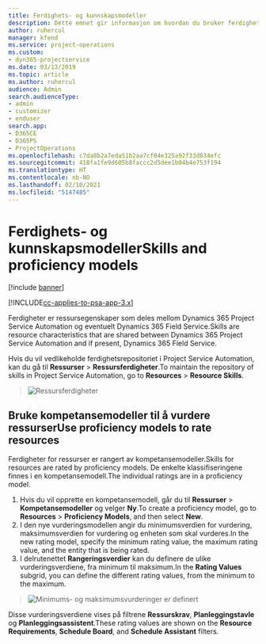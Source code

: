 ```yaml
---
title: Ferdighets- og kunnskapsmodeller
description: Dette emnet gir informasjon om hvordan du bruker ferdighets- og kunnskapsmodeller.
author: ruhercul
manager: kfend
ms.service: project-operations
ms.custom:
- dyn365-projectservice
ms.date: 03/13/2019
ms.topic: article
ms.author: ruhercul
audience: Admin
search.audienceType:
- admin
- customizer
- enduser
search.app:
- D365CE
- D365PS
- ProjectOperations
ms.openlocfilehash: c7da8b2a7eda51b2aa7cf04e325a92f33d834efc
ms.sourcegitcommit: 418fa1fe9d605b8faccc2d5dee1b04b4e753f194
ms.translationtype: HT
ms.contentlocale: nb-NO
ms.lasthandoff: 02/10/2021
ms.locfileid: "5147485"
---
```

# <a name="skills-and-proficiency-models"></a><span data-ttu-id="3b5c6-103">Ferdighets- og kunnskapsmodeller</span><span class="sxs-lookup"><span data-stu-id="3b5c6-103">Skills and proficiency models</span></span>

[!include [banner](../includes/psa-now-project-operations.md)]

[!INCLUDE[cc-applies-to-psa-app-3.x](../includes/cc-applies-to-psa-app-3x.md)]

<span data-ttu-id="3b5c6-104">Ferdigheter er ressursegenskaper som deles mellom Dynamics 365 Project Service Automation og eventuelt Dynamics 365 Field Service.</span><span class="sxs-lookup"><span data-stu-id="3b5c6-104">Skills are resource characteristics that are shared between Dynamics 365 Project Service Automation and if present, Dynamics 365 Field Service.</span></span> 

<span data-ttu-id="3b5c6-105">Hvis du vil vedlikeholde ferdighetsrepositoriet i Project Service Automation, kan du gå til **Ressurser** \> **Ressursferdigheter**.</span><span class="sxs-lookup"><span data-stu-id="3b5c6-105">To maintain the repository of skills in Project Service Automation, go to **Resources** \> **Resource Skills**.</span></span> 

> ![Ressursferdigheter](media/Resource-Management-image84.png)

## <a name="use-proficiency-models-to-rate-resources"></a><span data-ttu-id="3b5c6-107">Bruke kompetansemodeller til å vurdere ressurser</span><span class="sxs-lookup"><span data-stu-id="3b5c6-107">Use proficiency models to rate resources</span></span>

<span data-ttu-id="3b5c6-108">Ferdigheter for ressurser er rangert av kompetansemodeller.</span><span class="sxs-lookup"><span data-stu-id="3b5c6-108">Skills for resources are rated by proficiency models.</span></span> <span data-ttu-id="3b5c6-109">De enkelte klassifiseringene finnes i en kompetansemodell.</span><span class="sxs-lookup"><span data-stu-id="3b5c6-109">The individual ratings are in a proficiency model.</span></span> 

1. <span data-ttu-id="3b5c6-110">Hvis du vil opprette en kompetansemodell, går du til **Ressurser** \> **Kompetansemodeller** og velger **Ny**.</span><span class="sxs-lookup"><span data-stu-id="3b5c6-110">To create a proficiency model, go to **Resources** \> **Proficiency Models**, and then select **New**.</span></span>
2. <span data-ttu-id="3b5c6-111">I den nye vurderingsmodellen angir du minimumsverdien for vurdering, maksimumsverdien for vurdering og enheten som skal vurderes.</span><span class="sxs-lookup"><span data-stu-id="3b5c6-111">In the new rating model, specify the minimum rating value, the maximum rating value, and the entity that is being rated.</span></span>
3. <span data-ttu-id="3b5c6-112">I delrutenettet **Rangeringsverdier** kan du definere de ulike vurderingsverdiene, fra minimum til maksimum.</span><span class="sxs-lookup"><span data-stu-id="3b5c6-112">In the **Rating Values** subgrid, you can define the different rating values, from the minimum to the maximum.</span></span>

> ![Minimums- og maksimumsvurderinger er definert](media/Resource-Management-image85.png)

<span data-ttu-id="3b5c6-114">Disse vurderingsverdiene vises på filtrene **Ressurskrav**, **Planleggingstavle** og **Planleggingsassistent**.</span><span class="sxs-lookup"><span data-stu-id="3b5c6-114">These rating values are shown on the **Resource Requirements**, **Schedule Board**, and **Schedule Assistant** filters.</span></span>
